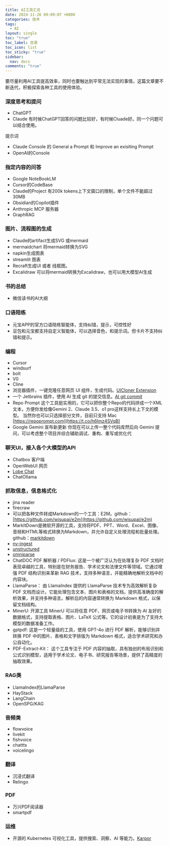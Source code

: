 ```yaml
---
title: AI工具汇总
date: 2024-11-26 09:09:07 +0800
categories: 技术
tags:
  - AI
layout: single
toc: "true"
toc_label: 目录
toc_icon: list
toc_sticky: "true"
sidebar:
  nav: docs
comments: "true"
---
```

要尽量利用AI工具提高效率，同时也要触达到平常无法实现的事情，这篇文章要不断迭代，积极探索各种工具的使用体验。

### 深度思考和提问
- ChatGPT
- Claude
有时候ChatGPT回答的问题比较好，有时候Cluade好。同一个问题可以结合使用。

提示词
- Claude Console 的 General a Prompt  和 Improve an exisiting Prompt
- OpenAI的Console
### 指定内容的问答
- Google NoteBookLM
- Cursor的CodeBase
- Claude的Project  有200k tokens上下文窗口的限制，单个文件不能超过30MB
- Obsidian的Copilot插件
- Anthropic MCP 服务器
- GraphRAG

### 图片、流程图的生成
- Claude的artifact生成SVG 或mermaid
- mermaidchart 将mermaid转换为SVG
- napkin生成图表
- streamlit 图表
- Recraft生成UI 或者 线框图。
- Excalidraw 可以将mermaid转换为Excalidraw，也可以用大模型AI生成

### 书的总结
- 微信读书的AI大纲

### 口语陪练
- 元宝APP的官方口语陪练智能体，支持纠错，提示，可控性好
- 豆包和元宝都支持自定义智能体，可以选择音色，和提示词。但卡片不支持纠错和提示。

### 编程
- Cursor
- windsurf
- bolt
- V0
- Cline
- 浏览器插件，一键克隆任意网页 UI 组件，生成代码。[UICloner Extension](https://github.com/AndySpider/uicloner-extension)
- 一个 Jetbrains 插件，使用 AI 生成 git 的提交信息。[AI git commit](https://github.com/ruanyf/weekly/issues/5572)
- Repo Prompt 这个工具挺实用的，它可以把你整个Repo的代码拼成一个XML文本，方便你发给像Gemini 2、Claude 3.5、o1 pro这样支持长上下文的模型。 当然你也可以只选择部分文件，目前只支持 Mac [https://repoprompt.com](https://t.co/h6Imz4SVqB)
- Google Gemini 宣布新更新 你现在可以上传一整个代码库然后向 Gemini 提问，可以考虑整个项目并综合辅助调试、重构、重写或优化代

### 聊天UI，接入各个大模型的API
- Chatbox 客户端
- OpenWebUI 网页
- [Lobe Chat](https://github.com/lobehub/lobe-chat)
- ChatOllama

### 抓取信息，信息格式化
- jina reader
- firecraw
- 可以把各种文件转成Markdown的一个工具：E2M。github：[https://github.com/wisupai/e2m](https://github.com/wisupai/e2m)
- MarkItDown是微软开源的工具，支持将PDF、PPT、Word、Excel、图像、音频和HTML等格式转换为Markdown，并允许自定义处理流程和批量处理。github：[markitdown](https://github.com/microsoft/markitdown)
- [nv-ingest](https://github.com/NVIDIA/nv-ingest)
- [unstructured](https://github.com/Unstructured-IO/unstructured)
- [omniparse](https://github.com/adithya-s-k/omniparse)
- ChatDOC PDF 解析器 / PDFlux:
    这是一个被广泛认为在处理复杂 PDF 文档时表现卓越的工具，特别是在财务报告、学术论文和法律文件等领域。它通过增强 PDF 结构识别来革新 RAG 技术，支持多种语言，并能精确地解析文档中的内容块。
- LlamaParse：
    由 LlamaIndex 提供的 LlamaParse 技术专为高效解析复杂 PDF 文档而设计。它能处理包含文本、图片和表格的文档，提供高准确度的解析效果，并支持多种语言。解析后的内容通常转换为 Markdown 格式，以保留文档结构。
- MinerU:
    开源工具 MinerU 可以将任意 PDF、网页或电子书转换为 AI 友好的数据格式，支持提取表格、图片、LaTeX 公式等。它的设计初衷是为了支持大模型的数据准备工作。
- gptpdf:
     这是一个轻量级的工具，使用 GPT-4o 进行 PDF 解析，能够识别并转换 PDF 中的图片、表格和文字排版为 Markdown 格式，适合学术研究和办公自动化。
- PDF-Extract-Kit：
    这个工具专注于 PDF 内容的抽取，具有独创的布局识别和公式识别模型，适用于学术论文、电子书、研究报告等场景，提供了高精度的抽取效果。
### RAG类​
- LlamaIndex的LlamaParse
- HayStack
- LangChain
- OpenSPG/KAG



### 音频类
- flowvoice
- livekit
- fishvoice
- chattts
- voicelingo

### 翻译
- 沉浸式翻译
- Relingo 

### PDF
- 万兴PDF阅读器
- smartpdf

### 运维
- 开源的 Kubernetes 可视化工具，提供搜索、洞察、AI 等能力。[Karpor](https://github.com/KusionStack/karpor)

